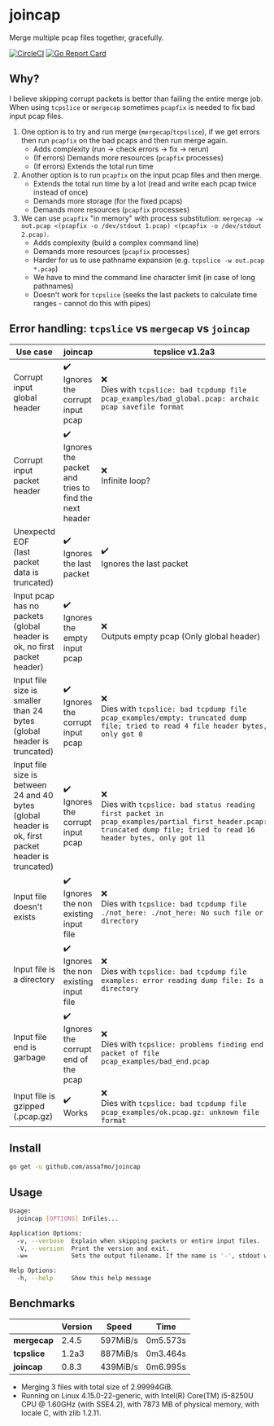 # joincap

Merge multiple pcap files together, gracefully.

[![CircleCI](https://circleci.com/gh/assafmo/joincap.svg?style=shield&circle-token=cd4f46d248b7601530558ae6559a20ff75a897ad)](https://circleci.com/gh/assafmo/joincap)
[![Go Report Card](https://goreportcard.com/badge/github.com/assafmo/joincap)](https://goreportcard.com/report/github.com/assafmo/joincap)

## Why?

I believe skipping corrupt packets is better than failing the entire merge job.  
When using `tcpslice` or `mergecap` sometimes `pcapfix` is needed to fix bad input pcap files.

1.  One option is to try and run merge (`mergecap`/`tcpslice`), if we get errors then run `pcapfix` on the bad pcaps and then run merge again.
    - Adds complexity (run -> check errors -> fix -> rerun)
    - (If errors) Demands more resources (`pcapfix` processes)
    - (If errors) Extends the total run time
2.  Another option is to run `pcapfix` on the input pcap files and then merge.
    - Extends the total run time by a lot (read and write each pcap twice instead of once)
    - Demands more storage (for the fixed pcaps)
    - Demands more resources (`pcapfix` processes)
3.  We can use `pcapfix` "in memory" with process substitution: `mergecap -w out.pcap <(pcapfix -o /dev/stdout 1.pcap) <(pcapfix -o /dev/stdout 2.pcap)`.
    - Adds complexity (build a complex command line)
    - Demands more resources (`pcapfix` processes)
    - Harder for us to use pathname expansion (e.g. `tcpslice -w out.pcap *.pcap`)
    - We have to mind the command line character limit (in case of long pathnames)
    - Doesn't work for `tcpslice` (seeks the last packets to calculate time ranges - cannot do this with pipes)

## Error handling: `tcpslice` vs `mergecap` vs `joincap`

| Use case                                                                                              | joincap                                                                    | tcpslice v1.2a3                                                                                                                                                          | mergecap v2.4.5                                                                                                                                                                      | Example                                                                                                           |
| ----------------------------------------------------------------------------------------------------- | -------------------------------------------------------------------------- | ------------------------------------------------------------------------------------------------------------------------------------------------------------------------ | ------------------------------------------------------------------------------------------------------------------------------------------------------------------------------------ | ----------------------------------------------------------------------------------------------------------------- |
| Corrupt input global header                                                                           | :heavy_check_mark:<br>Ignores the corrupt input pcap                       | :x:<br>Dies with `tcpslice: bad tcpdump file pcap_examples/bad_global.pcap: archaic pcap savefile format`                                                                | :x:<br>Dies with `mergecap: The file "pcap_examples/bad_global.pcap" contains record data that mergecap doesn't support. (pcap: major version 0 unsupported)`                        | Merge `pcap_examples/bad_global.pcap`                                                                             |
| Corrupt input packet header                                                                           | :heavy_check_mark:<br>Ignores the packet and tries to find the next header | :x:<br>Infinite loop?                                                                                                                                                    | :x:<br>Dies with `mergecap: The file "pcap_examples/bad_first_header.pcap" appears to be damaged or corrupt. (pcap: File has 2368110654-byte packet, bigger than maximum of 262144)` | Merge `pcap_examples/bad_first_header.pcap`                                                                       |
| Unexpectd EOF<br>(last packet data is truncated)                                                      | :heavy_check_mark:<br>Ignores the last packet                              | :heavy_check_mark:<br>Ignores the last packet                                                                                                                            | :heavy_check_mark:<br>Ignores the last packet                                                                                                                                        | Merge `pcap_examples/unexpected_eof_on_first_packet.pcap` or `pcap_examples/unexpected_eof_on_second_packet.pcap` |
| Input pcap has no packets<br>(global header is ok, no first packet header)                            | :heavy_check_mark:<br>Ignores the empty input pcap                         | :x:<br>Outputs empty pcap (Only global header)                                                                                                                           | :heavy_check_mark:<br>Ignores the empty pcap                                                                                                                                         | Merge `pcap_examples/ok.pcap` with `pcap_examples/no_packets.pcap`                                                |
| Input file size is smaller than 24 bytes<br>(global header is truncated)                              | :heavy_check_mark:<br>Ignores the corrupt input pcap                       | :x:<br>Dies with `tcpslice: bad tcpdump file pcap_examples/empty: truncated dump file; tried to read 4 file header bytes, only got 0`                                    | :heavy_check_mark:<br>Ignores the corrupt pcap                                                                                                                                       | Merge `pcap_examples/ok.pcap` with `pcap_examples/empty` or `pcap_examples/partial_global_header.pcap`            |
| Input file size is between 24 and 40 bytes<br>(global header is ok, first packet header is truncated) | :heavy_check_mark:<br>Ignores the corrupt input pcap                       | :x:<br>Dies with `tcpslice: bad status reading first packet in pcap_examples/partial_first_header.pcap: truncated dump file; tried to read 16 header bytes, only got 11` | :x:<br>Dies with `mergecap: The file "pcap_examples/partial_first_header.pcap" appears to have been cut short in the middle of a packet.`                                            | Merge `pcap_examples/ok.pcap` with `pcap_examples/partial_first_header.pcap`                                      |
| Input file doesn't exists                                                                             | :heavy_check_mark:<br>Ignores the non existing input file                  | :x:<br>Dies with `tcpslice: bad tcpdump file ./not_here: ./not_here: No such file or directory`                                                                          | :x:<br>Dies with `mergecap: The file "./not_here" doesn't exist.`                                                                                                                    | Merge `pcap_examples/ok.pcap` with `./not_here`                                                                   |
| Input file is a directory                                                                             | :heavy_check_mark:<br>Ignores the non existing input file                  | :x:<br>Dies with `tcpslice: bad tcpdump file examples: error reading dump file: Is a directory`                                                                          | :x:<br>Dies with `mergecap: "examples" is a directory (folder), not a file.`                                                                                                         | Merge `pcap_examples/ok.pcap` with `pcap_examples/`                                                               |
| Input file end is garbage                                                                             | :heavy_check_mark:<br>Ignores the corrupt end of the pcap                  | :x:<br>Dies with `tcpslice: problems finding end packet of file pcap_examples/bad_end.pcap`                                                                              | :heavy_check_mark:<br>Ignores the corrupt end of the pcap                                                                                                                            | Merge `pcap_examples/ok.pcap` with `pcap_examples/bad_end.pcap`                                                   |
| Input file is gzipped (.pcap.gz)                                                                      | :heavy_check_mark:<br>Works                                                | :x:<br>Dies with `tcpslice: bad tcpdump file pcap_examples/ok.pcap.gz: unknown file format`                                                                              | :heavy_check_mark:<br>Works                                                                                                                                                          | Merge `pcap_examples/ok.pcap.gz`                                                                                  |

## Install

```bash
go get -u github.com/assafmo/joincap
```

## Usage

```bash
Usage:
  joincap [OPTIONS] InFiles...

Application Options:
  -v, --verbose  Explain when skipping packets or entire input files.
  -V, --version  Print the version and exit.
  -w=            Sets the output filename. If the name is '-', stdout will be used. (default: -)

Help Options:
  -h, --help     Show this help message
```

## Benchmarks

|              | Version | Speed    | Time     |
| ------------ | ------- | -------- | -------- |
| **mergecap** | 2.4.5   | 597MiB/s | 0m5.573s |
| **tcpslice** | 1.2a3   | 887MiB/s | 0m3.464s |
| **joincap**  | 0.8.3   | 439MiB/s | 0m6.995s |

- Merging 3 files with total size of 2.99994GiB.
- Running on Linux 4.15.0-22-generic, with Intel(R) Core(TM) i5-8250U CPU @ 1.60GHz (with SSE4.2), with 7873 MB of physical memory, with locale C, with zlib 1.2.11.
